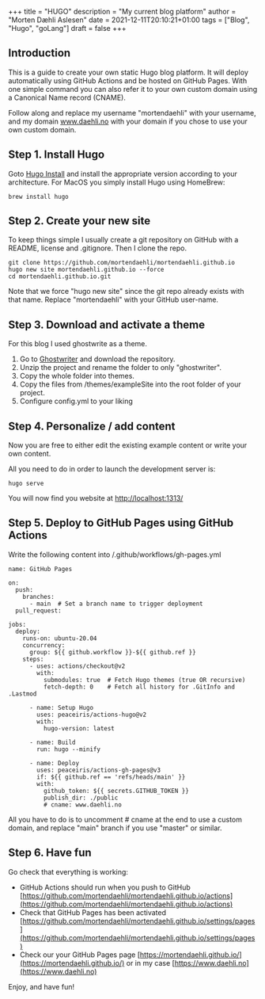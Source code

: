 +++
title = "HUGO"
description = "My current blog platform"
author = "Morten Dæhli Aslesen"
date = 2021-12-11T20:10:21+01:00
tags = ["Blog", "Hugo", "goLang"]
draft = false
+++

## Introduction

This is a guide to create your own static Hugo blog platform. It will deploy automatically using GitHub Actions and
be hosted on GitHub Pages. With one simple command you can also refer it to your own custom domain using a Canonical Name record (CNAME).

Follow along and replace my username "mortendaehli" with your username, and my domain www.daehli.no with your domain
if you chose to use your own custom domain.

## Step 1. Install Hugo

Goto [Hugo Install](https://gohugo.io/getting-started/installing) and install the appropriate version according 
to your architecture. For MacOS you simply install Hugo using HomeBrew:

    brew install hugo

## Step 2. Create your new site

To keep things simple I usually create a git repository on GitHub with a README, license and .gitignore.
Then I clone the repo.

    git clone https://github.com/mortendaehli/mortendaehli.github.io
    hugo new site mortendaehli.github.io --force
    cd mortendaehli.github.io.git

Note that we force "hugo new site" since the git repo already exists with that name. Replace "mortendaehli" with your GitHub
user-name.

## Step 3. Download and activate a theme

For this blog I used ghostwrite as a theme.

1. Go to [Ghostwriter](https://github.com/jbub/ghostwriter) and download the repository. 
2. Unzip the project and rename the folder to only "ghostwriter". 
3. Copy the whole folder into themes. 
4. Copy the files from /themes/exampleSite into the root folder of your project.
5. Configure config.yml to your liking

## Step 4. Personalize / add content

Now you are free to either edit the existing example content or write your own content.

All you need to do in order to launch the development server is:

    hugo serve

You will now find you website at [http://localhost:1313/](http://localhost:1313/)

## Step 5. Deploy to GitHub Pages using GitHub Actions

Write the following content into /.github/workflows/gh-pages.yml

    name: GitHub Pages

    on:
      push:
        branches:
          - main  # Set a branch name to trigger deployment
      pull_request:
    
    jobs:
      deploy:
        runs-on: ubuntu-20.04
        concurrency:
          group: ${{ github.workflow }}-${{ github.ref }}
        steps:
          - uses: actions/checkout@v2
            with:
              submodules: true  # Fetch Hugo themes (true OR recursive)
              fetch-depth: 0    # Fetch all history for .GitInfo and .Lastmod
    
          - name: Setup Hugo
            uses: peaceiris/actions-hugo@v2
            with:
              hugo-version: latest
    
          - name: Build
            run: hugo --minify
    
          - name: Deploy
            uses: peaceiris/actions-gh-pages@v3
            if: ${{ github.ref == 'refs/heads/main' }}
            with:
              github_token: ${{ secrets.GITHUB_TOKEN }}
              publish_dir: ./public
              # cname: www.daehli.no

All you have to do is to uncomment # cname at the end to use a custom domain, 
and replace "main" branch if you use "master" or similar.

## Step 6. Have fun

Go check that everything is working:
- GitHub Actions should run when you push to GitHub [https://github.com/mortendaehli/mortendaehli.github.io/actions](https://github.com/mortendaehli/mortendaehli.github.io/actions)
- Check that GitHub Pages has been activated [https://github.com/mortendaehli/mortendaehli.github.io/settings/pages](https://github.com/mortendaehli/mortendaehli.github.io/settings/pages)
- Check our your GitHub Pages page [https://mortendaehli.github.io/](https://mortendaehli.github.io/) or in my case [https://www.daehli.no](https://www.daehli.no)

Enjoy, and have fun!
